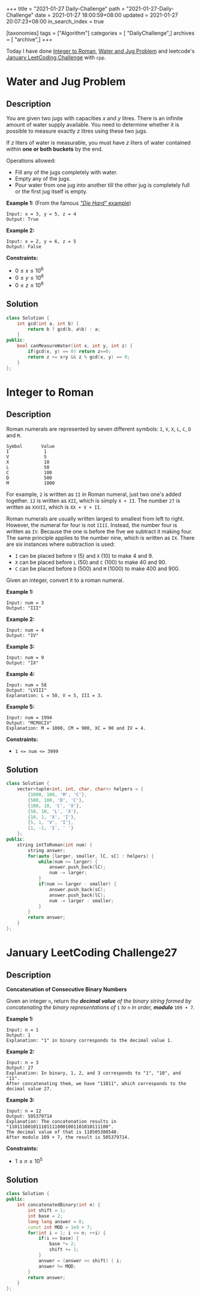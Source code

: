 +++
title = "2021-01-27 Daily-Challenge"
path = "2021-01-27-Daily-Challenge"
date = 2021-01-27 18:00:59+08:00
updated = 2021-01-27 20:07:23+08:00
in_search_index = true

[taxonomies]
tags = ["Algorithm"]
categories = [ "DailyChallenge",]
archives = [ "archive",]
+++

Today I have done [Integer to Roman](https://leetcode.com/problems/integer-to-roman/), [Water and Jug Problem](https://leetcode.com/problems/water-and-jug-problem/) and leetcode's [January LeetCoding Challenge](https://leetcode.com/explore/challenge/card/january-leetcoding-challenge-2021/582/week-4-january-22nd-january-28th/3618/) with `cpp`.

<!-- more -->

# Water and Jug Problem

## Description

You are given two jugs with capacities *x* and *y* litres. There is an infinite amount of water supply available. You need to determine whether it is possible to measure exactly *z* litres using these two jugs.

If *z* liters of water is measurable, you must have *z* liters of water contained within **one or both buckets** by the end.

Operations allowed:

- Fill any of the jugs completely with water.
- Empty any of the jugs.
- Pour water from one jug into another till the other jug is completely full or the first jug itself is empty.

**Example 1:** (From the famous [*"Die Hard"* example](https://www.youtube.com/watch?v=BVtQNK_ZUJg))

```
Input: x = 3, y = 5, z = 4
Output: True
```

**Example 2:**

```
Input: x = 2, y = 6, z = 5
Output: False
```

 

**Constraints:**

- $0 \le x \le 10^6$
- $0 \le y \le 10^6$
- $0 \le z \le 10^6$

## Solution

``` cpp
class Solution {
    int gcd(int a, int b) {
        return b ? gcd(b, a%b) : a;
    }
public:
    bool canMeasureWater(int x, int y, int z) {
        if(gcd(x, y) == 0) return z==0;
        return z <= x+y && z % gcd(x, y) == 0;
    }
};
```

# Integer to Roman

## Description

Roman numerals are represented by seven different symbols: `I`, `V`, `X`, `L`, `C`, `D` and `M`.

```
Symbol       Value
I             1
V             5
X             10
L             50
C             100
D             500
M             1000
```

For example, `2` is written as `II` in Roman numeral, just two one's added together. `12` is written as `XII`, which is simply `X + II`. The number `27` is written as `XXVII`, which is `XX + V + II`.

Roman numerals are usually written largest to smallest from left to right. However, the numeral for four is not `IIII`. Instead, the number four is written as `IV`. Because the one is before the five we subtract it making four. The same principle applies to the number nine, which is written as `IX`. There are six instances where subtraction is used:

- `I` can be placed before `V` (5) and `X` (10) to make 4 and 9. 
- `X` can be placed before `L` (50) and `C` (100) to make 40 and 90. 
- `C` can be placed before `D` (500) and `M` (1000) to make 400 and 900.

Given an integer, convert it to a roman numeral.

 

**Example 1:**

```
Input: num = 3
Output: "III"
```

**Example 2:**

```
Input: num = 4
Output: "IV"
```

**Example 3:**

```
Input: num = 9
Output: "IX"
```

**Example 4:**

```
Input: num = 58
Output: "LVIII"
Explanation: L = 50, V = 5, III = 3.
```

**Example 5:**

```
Input: num = 1994
Output: "MCMXCIV"
Explanation: M = 1000, CM = 900, XC = 90 and IV = 4.
```

 

**Constraints:**

- `1 <= num <= 3999`

## Solution

``` cpp
class Solution {
    vector<tuple<int, int, char, char>> helpers = {
        {1000, 100, 'M', 'C'},
        {500, 100, 'D', 'C'},
        {100, 10, 'C', 'X'},
        {50, 10, 'L', 'X'},
        {10, 1, 'X', 'I'},
        {5, 1, 'V', 'I'},
        {1, -1, 'I', ' '}
    };
public:
    string intToRoman(int num) {
        string answer;
        for(auto [larger, smaller, lC, sC] : helpers) {
            while(num >= larger) {
                answer.push_back(lC);
                num -= larger;
            }
            if(num >= larger - smaller) {
                answer.push_back(sC);
                answer.push_back(lC);
                num -= larger - smaller;
            }
        }
        return answer;
    }
};
```

# January LeetCoding Challenge27

## Description

**Concatenation of Consecutive Binary Numbers**

Given an integer `n`, return *the **decimal value** of the binary string formed by concatenating the binary representations of* `1` *to* `n` *in order, **modulo*** `109 + 7`.

 

**Example 1:**

```
Input: n = 1
Output: 1
Explanation: "1" in binary corresponds to the decimal value 1. 
```

**Example 2:**

```
Input: n = 3
Output: 27
Explanation: In binary, 1, 2, and 3 corresponds to "1", "10", and "11".
After concatenating them, we have "11011", which corresponds to the decimal value 27.
```

**Example 3:**

```
Input: n = 12
Output: 505379714
Explanation: The concatenation results in "1101110010111011110001001101010111100".
The decimal value of that is 118505380540.
After modulo 109 + 7, the result is 505379714.
```

 

**Constraints:**

- $1 \le n \le 10^5$

## Solution

``` cpp
class Solution {
public:
    int concatenatedBinary(int n) {
        int shift = 1;
        int base = 2;
        long long answer = 0;
        const int MOD = 1e9 + 7;
        for(int i = 1; i <= n; ++i) {
            if(i == base) {
                base *= 2;
                shift += 1;
            }
            answer = (answer << shift) | i;
            answer %= MOD;
        }
        return answer;
    }
};
```
